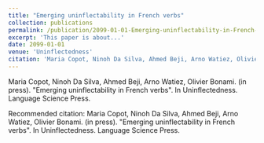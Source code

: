 ```yaml
---
title: "Emerging uninflectability in French verbs"
collection: publications
permalink: /publication/2099-01-01-Emerging-uninflectability-in-French-verbs
excerpt: 'This paper is about...'
date: 2099-01-01
venue: 'Uninflectedness'
citation: 'Maria Copot, Ninoh Da Silva, Ahmed Beji, Arno Watiez, Olivier Bonami. (in press). &quot;Emerging uninflectability in French verbs&quot;. In Uninflectedness. Language Science Press.'
---
```


Maria Copot, Ninoh Da Silva, Ahmed Beji, Arno Watiez, Olivier Bonami. (in press). "Emerging uninflectability in French verbs". In Uninflectedness. Language Science Press.



Recommended citation: Maria Copot, Ninoh Da Silva, Ahmed Beji, Arno Watiez, Olivier Bonami. (in press). "Emerging uninflectability in French verbs". In Uninflectedness. Language Science Press.
